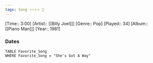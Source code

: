 ```yaml
---
tags: Song ⭐⭐⭐⭐ 💛
---
```

[Time:: 3:00]
[Artist:: [[Billy Joel]]]
[Genre:: Pop]
[Played:: 34]
[Album:: [[Piano Man]]]
[Year:: 1981]
### Dates
````dataview
TABLE Favorite_Song
WHERE Favorite_Song = "She's Got A Way"
````